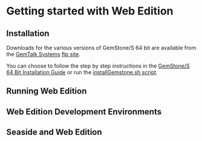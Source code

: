 # Getting started with Web Edition

## Installation
Downloads for the various versions of GemStone/S 64 bit are available from
the [GemTalk Systems][2] 
[ftp site](ftp://ftp.gemtalksystems.com/pub/GemStone64/).

You can choose to follow the step by step instructions in the [GemStone/S 64 
Bit Installation Guide][3] or run the
[installGemstone.sh script](../../bin/install/installGemstone.sh).

## Running Web Edition 
## Web Edition Development Environments
## Seaside and Web Edition

[1]: http://gemtalksystems.com/index.php/community/gss-support/documentation/gs64/
[2]: http://gemtalksystems.com
[3]: http://gemtalksystems.com/index.php/community/gss-support/documentation/gs64/
